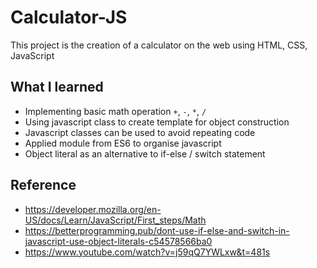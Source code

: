 # Calculator-JS

This project is the creation of a calculator on the web using HTML, CSS, JavaScript

## What I learned

- Implementing basic math operation `+`, `-`, `*`, `/`
- Using javascript class to create template for object construction
- Javascript classes can be used to avoid repeating code
- Applied module from ES6 to organise javascript
- Object literal as an alternative to if-else / switch statement

## Reference

- https://developer.mozilla.org/en-US/docs/Learn/JavaScript/First_steps/Math
- https://betterprogramming.pub/dont-use-if-else-and-switch-in-javascript-use-object-literals-c54578566ba0
- https://www.youtube.com/watch?v=j59qQ7YWLxw&t=481s